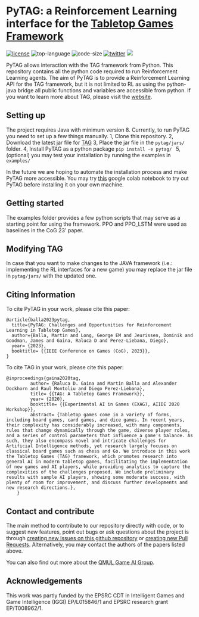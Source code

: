 # PyTAG: a Reinforcement Learning interface for the [Tabletop Games Framework](http://www.tabletopgames.ai/)

[![license](https://img.shields.io/github/license/martinballa/PyTAG)](LICENSE)
![top-language](https://img.shields.io/github/languages/top/martinballa/PyTAG)
![code-size](https://img.shields.io/github/languages/code-size/martinballa/PyTAG)
[![twitter](https://img.shields.io/twitter/follow/gameai_qmul?style=social)](https://twitter.com/intent/follow?screen_name=gameai_qmul)
[![](https://img.shields.io/github/stars/martinballa/PyTAG.svg?label=Stars&style=social)](https://github.com/GAIGResearch/TabletopGames)


PyTAG allows interaction with the TAG framework from Python. This repository contains all the python code required to run Reinforcement Learning agents.
The aim of PyTAG is to provide a Reinforcement Learning API for the TAG framework, but it is not limited to RL as using the python-java bridge all public functions and variables are accessible from python.
If you want to learn more about TAG, please visit the [website](http://tabletopgames.ai).

## Setting up
The project requires Java with minimum version 8. Currently, to run PyTAG you need to set up a few things manually.
1, Clone this repository.
2, Download the latest jar file for [TAG](https://drive.google.com/file/d/1uPNoZkdI4rJiFyNyXFVun_VcAlN3QIVQ/view?usp=drive_link) 
3, Place the jar file in the ```pytag/jars/``` folder.
4, Install PyTAG as a python package ```pip install -e pytag/ ```
5, (optional) you may test your installation by running the examples in ```examples/```

In the future we are hoping to automate the installation process and make PyTAG more accessible. 
You may try [this](https://colab.research.google.com/drive/1WMVu9bFkxvwK7evD1sIkxcsrlhdRoY9d?usp=sharing) google colab notebook to try out PyTAG before installing it on your own machine.

## Getting started

The examples folder provides a few python scripts that may serve as a starting point for using the framework. PPO and PPO_LSTM were used as baselines in the CoG 23' paper.

## Modifying TAG
In case that you want to make changes to the JAVA framework (i.e.: implementing the RL interfaces for a new game) you may replace the jar file in ```pytag/jars/``` with the updated one.

## Citing Information

To cite PyTAG in your work, please cite this paper:
```
@article{balla2023pytag,
  title={PyTAG: Challenges and Opportunities for Reinforcement Learning in Tabletop Games},
  author={Balla, Martin and Long, George EM and Jeurissen, Dominik and Goodman, James and Gaina, Raluca D and Perez-Liebana, Diego},
  year= {2023},
  booktitle= {{IEEE Conference on Games (CoG), 2023}},
}
```

To cite TAG in your work, please cite this paper:
```
@inproceedings{gaina2020tag,
         author= {Raluca D. Gaina and Martin Balla and Alexander Dockhorn and Raul Montoliu and Diego Perez-Liebana},
         title= {{TAG: A Tabletop Games Framework}},
         year= {2020},
         booktitle= {{Experimental AI in Games (EXAG), AIIDE 2020 Workshop}},
         abstract= {Tabletop games come in a variety of forms, including board games, card games, and dice games. In recent years, their complexity has considerably increased, with many components, rules that change dynamically through the game, diverse player roles, and a series of control parameters that influence a game's balance. As such, they also encompass novel and intricate challenges for Artificial Intelligence methods, yet research largely focuses on classical board games such as chess and Go. We introduce in this work the Tabletop Games (TAG) framework, which promotes research into general AI in modern tabletop games, facilitating the implementation of new games and AI players, while providing analytics to capture the complexities of the challenges proposed. We include preliminary results with sample AI players, showing some moderate success, with plenty of room for improvement, and discuss further developments and new research directions.},
    }
```

## Contact and contribute
The main method to contribute to our repository directly with code, or to suggest new features, point out bugs or ask questions about the project is through [creating new Issues on this github repository](https://github.com/GAIGResearch/TabletopGames/issues) or [creating new Pull Requests](https://github.com/GAIGResearch/TabletopGames/pulls). Alternatively, you may contact the authors of the papers listed above. 

You can also find out more about the [QMUL Game AI Group](http://gameai.eecs.qmul.ac.uk/).

## Acknowledgements

This work was partly funded by the EPSRC CDT in Intelligent Games and Game Intelligence (IGGI)  EP/L015846/1 and EPSRC research grant EP/T008962/1.

